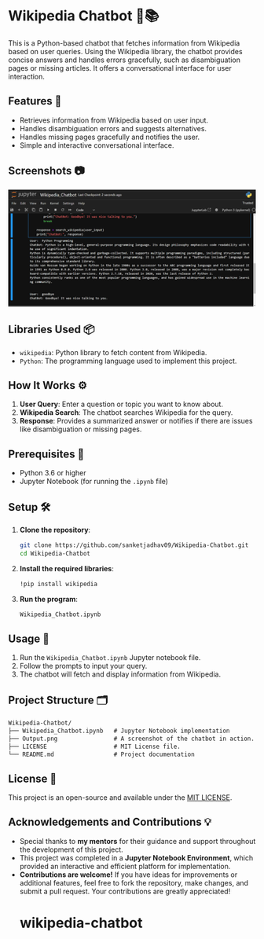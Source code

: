 # Wikipedia Chatbot 🤖📚

This is a Python-based chatbot that fetches information from Wikipedia based on user queries. Using the Wikipedia library, the chatbot provides concise answers and handles errors gracefully, such as disambiguation pages or missing articles. It offers a conversational interface for user interaction.

## Features 🌟

- Retrieves information from Wikipedia based on user input.
- Handles disambiguation errors and suggests alternatives.
- Handles missing pages gracefully and notifies the user.
- Simple and interactive conversational interface.

## Screenshots 📷

![Chatbot Screenshot](Output.png)

## Libraries Used 📦

- `wikipedia`: Python library to fetch content from Wikipedia.
- `Python`: The programming language used to implement this project.
  
## How It Works ⚙️

1. **User Query**: Enter a question or topic you want to know about.
2. **Wikipedia Search**: The chatbot searches Wikipedia for the query.
3. **Response**: Provides a summarized answer or notifies if there are issues like disambiguation or missing pages.

## Prerequisites 📝

- Python 3.6 or higher
- Jupyter Notebook (for running the `.ipynb` file)

## Setup 🛠️

1. **Clone the repository**:
   ```bash
   git clone https://github.com/sanketjadhav09/Wikipedia-Chatbot.git
   cd Wikipedia-Chatbot
   ```
2. **Install the required libraries**:
   ```bash
   !pip install wikipedia
   ```

3. **Run the program**:
   ```bash
   Wikipedia_Chatbot.ipynb
   ```

## Usage 🚀

1. Run the `Wikipedia_Chatbot.ipynb` Jupyter notebook file.
2. Follow the prompts to input your query.
3. The chatbot will fetch and display information from Wikipedia.

## Project Structure 🗂️

```
Wikipedia-Chatbot/
├── Wikipedia_Chatbot.ipynb   # Jupyter Notebook implementation
├── Output.png                # A screenshot of the chatbot in action.
├── LICENSE                   # MIT License file.
└── README.md                 # Project documentation
```

## License 📄

This project is an open-source and available under the [MIT LICENSE](LICENSE).

## Acknowledgements and Contributions 💡

- Special thanks to **my mentors** for their guidance and support throughout the development of this project.  
- This project was completed in a **Jupyter Notebook Environment**, which provided an interactive and efficient platform for implementation.  
- **Contributions are welcome!** If you have ideas for improvements or additional features, feel free to fork the repository, make changes, and submit a pull request. Your contributions are greatly appreciated!
  # wikipedia-chatbot

